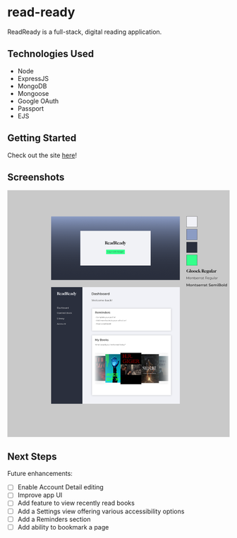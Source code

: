# read-ready

ReadReady is a full-stack, digital reading application.

## Technologies Used

- Node
- ExpressJS
- MongoDB
- Mongoose
- Google OAuth
- Passport
- EJS

## Getting Started

Check out the site [here](https://read-ready-app-b158d51fb48d.herokuapp.com/)!

## Screenshots

 <p>
<img src="/public/images/screenshots/readready-wireframe.png" width="800">
</p>

<!-- <p>
<img src="./images/screenshots/cards-dealt.png" width="800">
</p> -->

## Next Steps

Future enhancements:

- [ ] Enable Account Detail editing
- [ ] Improve app UI
- [ ] Add feature to view recently read books
- [ ] Add a Settings view offering various accessibility options
- [ ] Add a Reminders section
- [ ] Add ability to bookmark a page
